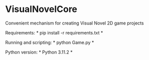 # VisualNovelCore
Convenient mechanism for creating Visual Novel 2D game projects


Requirements:
*
pip install -r requirements.txt
*


Running and scripting:
*
python Game.py
*


Python version:
*
Python 3.11.2
*
